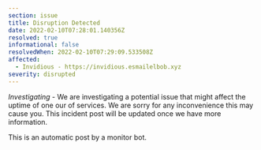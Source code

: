 ```yaml
---
section: issue
title: Disruption Detected
date: 2022-02-10T07:28:01.140356Z
resolved: true
informational: false
resolvedWhen: 2022-02-10T07:29:09.533508Z
affected:
  - Invidious - https://invidious.esmailelbob.xyz
severity: disrupted
---
```

*Investigating* - We are investigating a potential issue that might affect the uptime of one our of services. We are sorry for any inconvenience this may cause you. This incident post will be updated once we have more information.

This is an automatic post by a monitor bot.
        